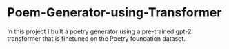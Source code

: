 # Poem-Generator-using-Transformer
In this project I built a poetry generator using a pre-trained gpt-2 transformer that is finetuned on the Poetry foundation dataset.
